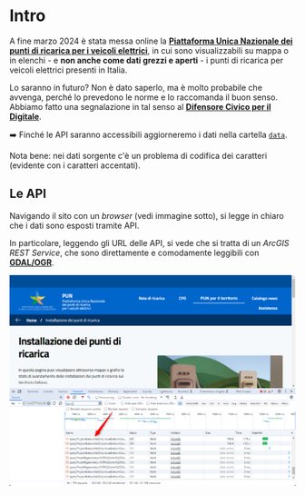 # Intro

A fine marzo 2024 è stata messa online la [**Piattaforma Unica Nazionale dei punti di ricarica per i veicoli elettrici**](https://www.piattaformaunicanazionale.it/), in cui sono visualizzabili su mappa o in elenchi - e **non anche come dati grezzi e aperti** - i punti di ricarica per veicoli elettrici presenti in Italia.

Lo saranno in futuro? Non è dato saperlo, ma è molto probabile che avvenga, perché lo prevedono le norme e lo raccomanda il buon senso.<br>
Abbiamo fatto una segnalazione in tal senso al [**Difensore Civico per il Digitale**](https://ondata.github.io/guida-diritti-cittadinanza-digitali/parte-seconda/tutela-dei-diritti/).

➡️ Finché le API saranno accessibili aggiorneremo i dati nella cartella [`data`](data).

Nota bene: nei dati sorgente c'è un problema di codifica dei caratteri (evidente con i caratteri accentati).

## Le API

Navigando il sito con un _browser_ (vedi immagine sotto), si legge in chiaro che i dati sono esposti tramite API.

In particolare, leggendo gli URL delle API, si vede che si tratta di un *ArcGIS REST Service*, che sono direttamente e comodamente leggibili con [**GDAL/OGR**](https://gdal.org/drivers/vector/esrijson.html).

![](immagini/browser_api.png)

